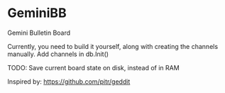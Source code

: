 # GeminiBB

Gemini Bulletin Board

Currently, you need to build it yourself, along with creating the channels manually. 
Add channels in db.Init()

TODO:
    Save current board state on disk, instead of in RAM

Inspired by:
    https://github.com/pitr/geddit